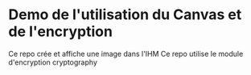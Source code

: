 # Demo de l'utilisation du Canvas et de l'encryption

Ce repo crée et affiche une image dans l'IHM
Ce repo utilise le module d'encryption cryptography
